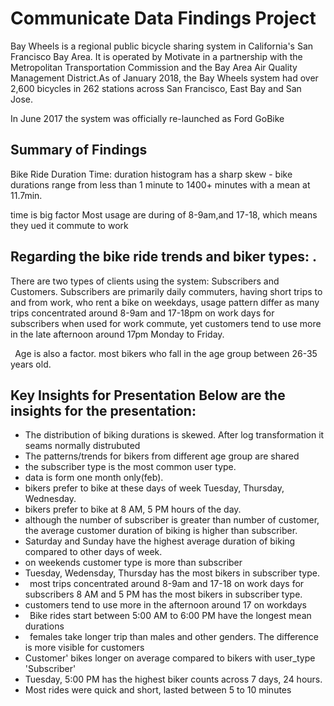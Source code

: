# Communicate Data Findings Project

Bay Wheels is a regional public bicycle sharing system in California's San Francisco Bay Area. It is operated by Motivate in a partnership with the Metropolitan Transportation Commission and the Bay Area Air Quality Management District.As of January 2018, the Bay Wheels system had over 2,600 bicycles in 262 stations across San Francisco, East Bay and San Jose.

In June 2017 the system was officially re-launched as Ford GoBike 

## Summary of Findings

Bike Ride Duration Time: duration histogram has a sharp skew - bike durations range from less than 1 minute to 1400+ minutes with a mean at 11.7min. 

time is big factor Most usage are during of 8-9am,and 17-18, which means they ued it commute to work

## Regarding the bike ride trends and biker types: .

There are two types of clients using the system: Subscribers and Customers. Subscribers are primarily daily commuters, having short trips to and from work, who rent a bike on weekdays, usage pattern differ as many trips concentrated around 8-9am and 17-18pm on work days for subscribers when used for work commute, yet customers tend to use more in the late afternoon around 17pm Monday to Friday.

` `Age is also a factor. most bikers who fall in the age group between 26-35 years old. 

## Key Insights for Presentation Below are the insights for the presentation:

* The distribution of biking durations is skewed. After log transformation it seams normally distrubuted 
* The patterns/trends for bikers from different age group are shared
* the subscriber type is the most common user type.
* data is form one month only(feb).
* bikers prefer to bike at these days of week Tuesday, Thursday, Wednesday.
* bikers prefer to bike at 8 AM, 5 PM hours of the day.
* although the number of subscriber is greater than number of customer, the average customer duration of biking is higher than subscriber.
* Saturday and Sunday have the highest average duration of biking compared to other days of week.
* on weekends customer type is more than subscriber 
* Tuesday, Wedensday, Thursday has the most bikers in subscriber type.
* ` `most trips concentrated around 8-9am and 17-18 on work days for subscribers 8 AM and 5 PM has the most bikers in subscriber type.
* customers tend to use more in the afternoon around 17 on workdays
* ` `Bike rides start between 5:00 AM to 6:00 PM have the longest mean durations
* ` `females take longer trip than males and other genders. The difference is more visible for customers
* Customer' bikes longer on average compared to bikers with user\_type 'Subscriber'
* Tuesday, 5:00 PM has the highest biker counts across 7 days, 24 hours.
* Most rides were quick and short, lasted between 5 to 10 minutes
